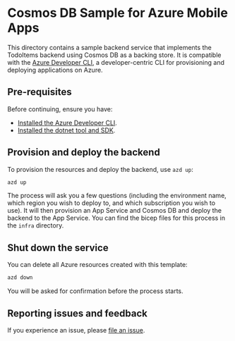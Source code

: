# Cosmos DB Sample for Azure Mobile Apps

This directory contains a sample backend service that implements the TodoItems backend using Cosmos DB as a backing store.  It is compatible with the [Azure Developer CLI](https://learn.microsoft.com/azure/developer/azure-developer-cli/overview), a developer-centric CLI for provisioning and deploying applications on Azure.

## Pre-requisites

Before continuing, ensure you have:

* [Installed the Azure Developer CLI](https://learn.microsoft.com/azure/developer/azure-developer-cli/install-azd).
* [Installed the dotnet tool and SDK](https://dotnet.microsoft.com/download/dotnet/6.0).

## Provision and deploy the backend

To provision the resources and deploy the backend, use `azd up`:

``` bash
azd up
```

The process will ask you a few questions (including the environment name, which region you wish to deploy to, and which subscription you wish to use).  It will then provision an App Service and Cosmos DB and deploy the backend to the App Service.  You can find the bicep files for this process in the `infra` directory.

## Shut down the service

You can delete all Azure resources created with this template:

``` bash
azd down
```

You will be asked for confirmation before the process starts.

## Reporting issues and feedback

If you experience an issue, please [file an issue](https://github.com/Azure/azure-mobile-apps/issues).
